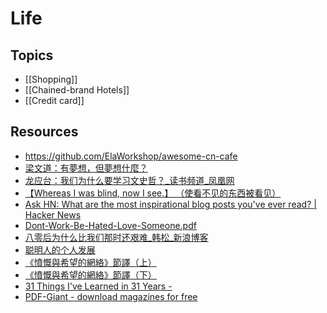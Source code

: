 # Life


## Topics

- [[Shopping]]
- [[Chained-brand Hotels]]
- [[Credit card]]


## Resources

- https://github.com/ElaWorkshop/awesome-cn-cafe
- [梁文道：有夢想，但夢想什麼？](http://www.commentshk.com/2011/12/blog-post_9193.html)
- [龙应台：我们为什么要学习文史哲？_读书频道_凤凰网](http://book.ifeng.com/shuhua/detail_2011_10/02/9626918_0.shtml)
- [【Whereas I was blind, now I see.】 （使看不见的东西被看见）](https://www.douban.com/note/179299837/)
- [Ask HN: What are the most inspirational blog posts you've ever read? | Hacker News](https://news.ycombinator.com/item?id=4000394)
- [Dont-Work-Be-Hated-Love-Someone.pdf](https://s3-us-west-2.amazonaws.com/notion-static/Jv2IaCVgR5GIfWf4qErG_Dont-Work-Be-Hated-Love-Someone.pdf)
- [八零后为什么比我们那时还艰难_韩松_新浪博客](http://blog.sina.com.cn/s/blog_475741210102dy4z.html)
- [聪明人的个人发展](http://www.stevepavlinachina.com/)
- [《憤慨與希望的網絡》節譯（上）](http://pugs.blogs.com/audrey/2013/12/networks-of-outrage-and-hope-1.html)
- [《憤慨與希望的網絡》節譯（下）](http://pugs.blogs.com/audrey/2013/12/networks-of-outrage-and-hope-2.html)
- [31 Things I've Learned in 31 Years -](http://www.yesandyes.org/2010/09/things-ive-learned.html)
- [PDF-Giant - download magazines for free](http://pdf-giant.com/)
